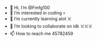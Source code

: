 - 👋 Hi, I’m @Fmfg100
- 👀 I’m interested in coding 💀
- 🌱 I’m currently learning alot ☠️
- 💞️ I’m looking to collaborate on idk ☠️☠️☠️
- 📫 How to reach me 45782459

<!---
Fmfg100/Fmfg100 is a ✨ special ✨ repository because its `README.md` (this file) appears on your GitHub profile.
You can click the Preview link to take a look at your changes.
--->

